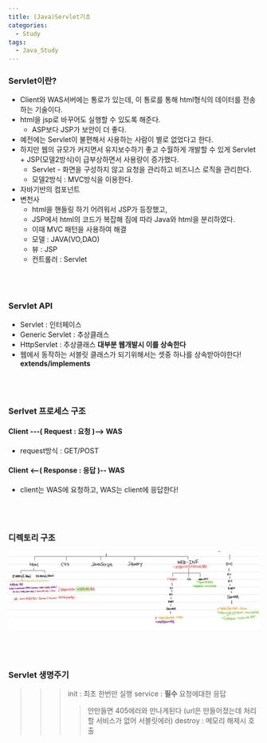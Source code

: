 ```yaml
---
title: (Java)Servlet기초
categories:
  - Study
tags:
  - Java_Study
---
```



### Servlet이란?
* Client와 WAS서버에는 통로가 있는데, 이 통로를 통해 html형식의 데이터를 전송하는 기술이다.
* html을 jsp로 바꾸어도 실행할 수 있도록 해준다.
  - ASP보다 JSP가 보안이 더 좋다.
* 예전에는 Servlet이 불편해서 사용하는 사람이 별로 없었다고 한다.
* 하지만 웹의 규모가 커지면서 유지보수하기 좋고 수월하게 개발할 수 있게 Servlet + JSP(모델2방식)이 급부상하면서 사용량이 증가했다.
  - Servlet - 화면을 구성하지 않고 요청을 관리하고 비즈니스 로직을 관리한다.
  - 모델2방식 : MVC방식을 이용한다.
* 자바기반의 컴포넌트
* 변천사
  - html을 핸들링 하기 어려워서 JSP가 등장했고,
  - JSP에서 html의 코드가 복잡해 짐에 따라 Java와 html을 분리하였다.
  - 이때 MVC 패턴을 사용하여 해결
  - 모델 : JAVA(VO,DAO)
  - 뷰 : JSP
  - 컨트롤러 : Servlet
<br><br><br><br>

### Servlet API
* Servlet : 인터페이스
* Generic Servlet : 추상클래스
* HttpServlet : 추상클래스 **대부분 웹개발시 이를 상속한다**
* 웹에서 동작하는 서블릿 클래스가 되기위해서는 셋중 하나를 상속받아야한다! **extends/implements**
<br><br><br><br>


### Serlvet 프로세스 구조
#### Client ---( Request : 요청 )--> WAS
  - request방식 : GET/POST
#### Client <--( Response : 응답 )-- WAS
* client는 WAS에 요청하고, WAS는 client에 응답한다!
<br><br><br><br>

### 디렉토리 구조
![Servletdir구조](/assets/imgss/20210618-디렉토리구조.jpg)
<br><br><br><br>

### Servlet 생명주기
>>>init : 최초 한번만 실행
>>>service : **필수** 요청에대한 응답 
>>>> 안만들면 405에러와 만나게된다 (url은 만들어졌는데 처리할 서비스가 없어 서블릿에러)
>>>destroy : 메모리 해제시 호출



